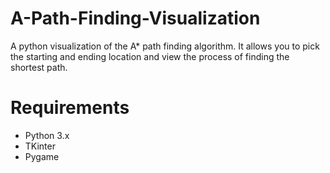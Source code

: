 # A-Path-Finding-Visualization
A python visualization of the A* path finding algorithm. It allows you to pick the starting and ending location and view the process of finding the shortest path.

# Requirements

- Python 3.x
- TKinter
- Pygame

